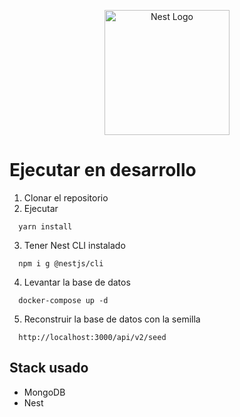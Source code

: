<p align="center">
  <a href="http://nestjs.com/" target="blank"><img src="https://nestjs.com/img/logo-small.svg" width="200" alt="Nest Logo" /></a>
</p>

# Ejecutar en desarrollo

1. Clonar el repositorio
2. Ejecutar

```
  yarn install
```

3. Tener Nest CLI instalado

```
  npm i g @nestjs/cli
```

4. Levantar la base de datos

```
  docker-compose up -d
```

5. Reconstruir la base de datos con la semilla

```
  http://localhost:3000/api/v2/seed
```

## Stack usado

- MongoDB
- Nest
